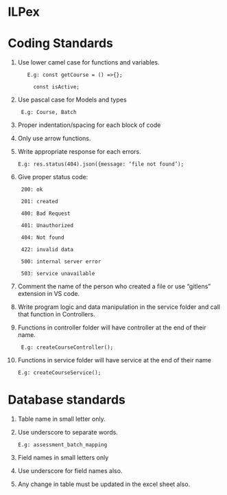 # ILPex

# Coding Standards 

1. Use lower camel case for functions and variables. 

	      E.g: const getCourse = () =>{}; 

	        const isActive; 

2. Use pascal case for Models and types 

		E.g: Course, Batch 

3. Proper indentation/spacing for each block of code 

4. Only use arrow functions. 

5. Write appropriate response for each errors. 

	   E.g: res.status(404).json({message: ‘file not found’); 

6. Give proper status code: 

		200: ok 
		
		201: created 
		
		400: Bad Request 
		
		401: Unauthorized 
		
		404: Not found 
		
		422: invalid data 
		
		500: internal server error 
		
		503: service unavailable 

7. Comment the name of the person who created a file or use “gitlens” extension in VS code. 

8. Write program logic and data manipulation in the service folder and call that function in Controllers. 

9. Functions in controller folder will have controller at the end of their name. 

		E.g: createCourseController(); 

10. Functions in service folder will have service at the end of their name 

	    E.g: createCourseService(); 

# Database standards 

1. Table name in small letter only. 

2. Use underscore to separate words. 

	   E.g: assessment_batch_mapping 

3. Field names in small letters only 

4. Use underscore for field names also. 

5. Any change in table must be updated in the excel sheet also. 

	 
